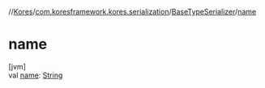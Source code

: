 //[Kores](../../../index.md)/[com.koresframework.kores.serialization](../index.md)/[BaseTypeSerializer](index.md)/[name](name.md)

# name

[jvm]\
val [name](name.md): [String](https://kotlinlang.org/api/latest/jvm/stdlib/kotlin/-string/index.html)
